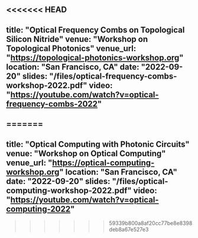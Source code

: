 <<<<<<< HEAD
---
title: "Optical Frequency Combs on Topological Silicon Nitride"
venue: "Workshop on Topological Photonics"
venue_url: "https://topological-photonics-workshop.org"
location: "San Francisco, CA"
date: "2022-09-20"
slides: "/files/optical-frequency-combs-workshop-2022.pdf"
video: "https://youtube.com/watch?v=optical-frequency-combs-2022"
---
=======
---
title: "Optical Computing with Photonic Circuits"
venue: "Workshop on Optical Computing"
venue_url: "https://optical-computing-workshop.org"
location: "San Francisco, CA"
date: "2022-09-20"
slides: "/files/optical-computing-workshop-2022.pdf"
video: "https://youtube.com/watch?v=optical-computing-2022"
---
>>>>>>> 59339b800a8af20cc77be8e8398deb8a67e527e3
